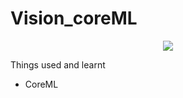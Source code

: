 # Vision_coreML
<p align="center">
<img src="https://img.shields.io/badge/swift-%204%20%7C%204.2%20-blue.svg" />
</p>



Things used and learnt


- CoreML 
